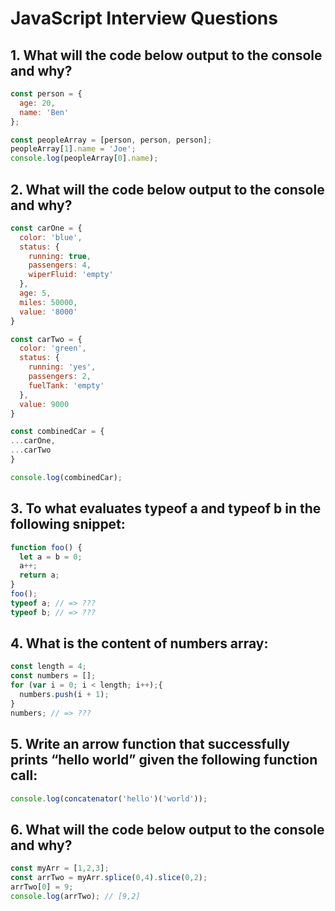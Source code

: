 # JavaScript Interview Questions

## 1. What will the code below output to the console and why?
```js
const person = {
  age: 20,
  name: 'Ben'
};

const peopleArray = [person, person, person];
peopleArray[1].name = 'Joe';
console.log(peopleArray[0].name);
```

## 2. What will the code below output to the console and why?
```js
const carOne = {
  color: 'blue',
  status: {
    running: true,
    passengers: 4,
    wiperFluid: 'empty'
  },
  age: 5,
  miles: 50000,
  value: '8000'
}

const carTwo = {
  color: 'green',
  status: {
    running: 'yes',
    passengers: 2,
    fuelTank: 'empty'
  },
  value: 9000
}

const combinedCar = {
...carOne,
...carTwo
}

console.log(combinedCar);
```

## 3. To what evaluates typeof a and typeof b in the following snippet:
```js
function foo() {
  let a = b = 0;
  a++;
  return a;
}
foo();
typeof a; // => ???
typeof b; // => ???
```

## 4. What is the content of numbers array:
```js
const length = 4;
const numbers = [];
for (var i = 0; i < length; i++);{
  numbers.push(i + 1);
}
numbers; // => ???
```

## 5. Write an arrow function that successfully prints “hello world” given the following function call:
```js
console.log(concatenator('hello')('world'));
```

## 6. What will the code below output to the console and why?
```js
const myArr = [1,2,3];
const arrTwo = myArr.splice(0,4).slice(0,2);
arrTwo[0] = 9;
console.log(arrTwo); // [9,2]
```
